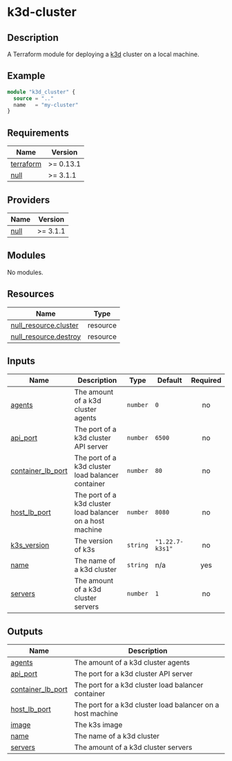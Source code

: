 # k3d-cluster

## Description

A Terraform module for deploying a [k3d](https://github.com/k3d-io/k3d/) cluster on a local machine.

## Example

```terraform
module "k3d_cluster" {
  source = ".."
  name   = "my-cluster"
}
```

<!-- BEGIN_TF_DOCS -->
## Requirements

| Name | Version |
|------|---------|
| <a name="requirement_terraform"></a> [terraform](#requirement\_terraform) | >= 0.13.1 |
| <a name="requirement_null"></a> [null](#requirement\_null) | >= 3.1.1 |

## Providers

| Name | Version |
|------|---------|
| <a name="provider_null"></a> [null](#provider\_null) | >= 3.1.1 |

## Modules

No modules.

## Resources

| Name | Type |
|------|------|
| [null_resource.cluster](https://registry.terraform.io/providers/hashicorp/null/latest/docs/resources/resource) | resource |
| [null_resource.destroy](https://registry.terraform.io/providers/hashicorp/null/latest/docs/resources/resource) | resource |

## Inputs

| Name | Description | Type | Default | Required |
|------|-------------|------|---------|:--------:|
| <a name="input_agents"></a> [agents](#input\_agents) | The amount of a k3d cluster agents | `number` | `0` | no |
| <a name="input_api_port"></a> [api\_port](#input\_api\_port) | The port of a k3d cluster API server | `number` | `6500` | no |
| <a name="input_container_lb_port"></a> [container\_lb\_port](#input\_container\_lb\_port) | The port of a k3d cluster load balancer container | `number` | `80` | no |
| <a name="input_host_lb_port"></a> [host\_lb\_port](#input\_host\_lb\_port) | The port of a k3d cluster load balancer on a host machine | `number` | `8080` | no |
| <a name="input_k3s_version"></a> [k3s\_version](#input\_k3s\_version) | The version of k3s | `string` | `"1.22.7-k3s1"` | no |
| <a name="input_name"></a> [name](#input\_name) | The name of a k3d cluster | `string` | n/a | yes |
| <a name="input_servers"></a> [servers](#input\_servers) | The amount of a k3d cluster servers | `number` | `1` | no |

## Outputs

| Name | Description                                                |
|------|------------------------------------------------------------|
| <a name="output_agents"></a> [agents](#output\_agents) | The amount of a k3d cluster agents                         |
| <a name="output_api_port"></a> [api\_port](#output\_api\_port) | The port for a k3d cluster API server                      |
| <a name="output_container_lb_port"></a> [container\_lb\_port](#output\_container\_lb\_port) | The port for a k3d cluster load balancer container         |
| <a name="output_host_lb_port"></a> [host\_lb\_port](#output\_host\_lb\_port) | The port for a k3d cluster load balancer on a host machine |
| <a name="output_image"></a> [image](#output\_image) | The k3s image                                              |
| <a name="output_name"></a> [name](#output\_name) | The name of a k3d cluster                                  |
| <a name="output_servers"></a> [servers](#output\_servers) | The amount of a k3d cluster servers                        |
<!-- END_TF_DOCS -->